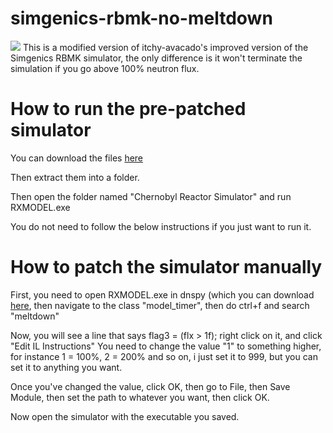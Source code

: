 # simgenics-rbmk-no-meltdown
<img src="https://cdn.discordapp.com/attachments/832540923278786600/1035374960681693236/aaaa.PNG">
This is a modified version of itchy-avacado's improved version of the Simgenics RBMK simulator, the only difference is it won't terminate the simulation if you go above 100% neutron flux.

# How to run the pre-patched simulator
You can download the files [here](https://github.com/SakuruWasTaken/simgenics-rbmk-no-meltdown/archive/refs/heads/main.zip)

Then extract them into a folder.

Then open the folder named "Chernobyl Reactor Simulator" and run RXMODEL.exe

You do not need to follow the below instructions if you just want to run it.

# How to patch the simulator manually
First, you need to open RXMODEL.exe in dnspy (which you can download [here](https://github.com/dnSpy/dnSpy/releases/tag/v6.1.8), then navigate to the class "model_timer", then do ctrl+f and search "meltdown"

Now, you will see a line that says flag3 = (flx > 1f);  right click on it, and click "Edit IL Instructions"
You need to change the value "1" to something higher, for instance 1 = 100%, 2 = 200% and so on, i just set it to 999, but you can set it to anything you want.

Once you've changed the value, click OK, then go to File, then Save Module, then set the path to whatever you want, then click OK.

Now open the simulator with the executable you saved.
